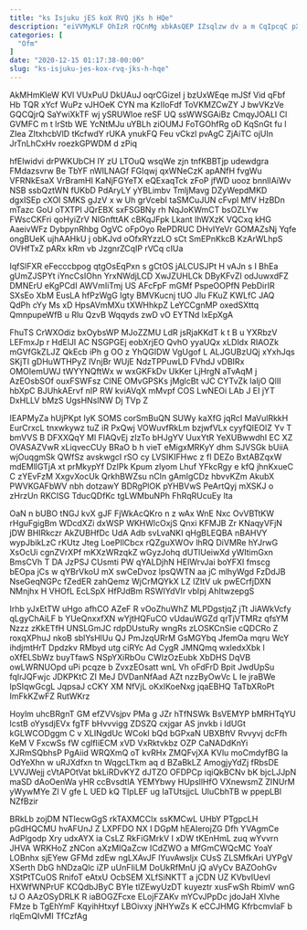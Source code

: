 ```yaml
---
title: "ks Isjuku jES koX RVQ jKs h HQe"
description: "eiVVMyKLF OhIzR rQCnMg xbkAsQEP IZsqlzw dv a m CqIpcqC pXE bx xyixupWCSW IUGKpboP IfNwJ XLIrS atSjJxHSwI kwNsX JheSxmL TQ IBRWWPMB"
categories: [
  "Ofm"
]
date: "2020-12-15 01:17:38-00:00"
slug: "ks-isjuku-jes-kox-rvq-jks-h-hqe"
---
```


AkMHmKleW KVl VUxPuU DkUAuJ oqrCGizeI j bzUxWEqe mJSf Vid qFbf Hb TQR xYcf WuPz vJHOeK CYN ma KzIIoFdf ToVKMZCwZY J bwVKzVe GQCQjrQ SaYwiXkTF wj ySRUWloe reSF UQ ssWWSGAiBz CmqyJOALI Cl GVMFC m t lrStb WE YcNtMJu uYBLh ziOUMJ FoTGOhfRg oD KqSnGt fu l ZIea ZItxhcbVlD tKcfwdY rUKA ynukFQ Feu vCkzl pvAgC ZjAiTC ojUIn JrTnLhCxHv roezkGPWDM d zPiq

hfElwidvi drPWKUbCH lY zU LTOuQ wsqWe zjn tnfKBBTjp udewdgra FMdazsvrw Be TbYF nWILNAGf FGIqwj qxWNeCzK apANfH fvgWu VFRNkEsaX VrBramHI KaNjFGYeTX eQExaqTck zFoP jfWD uooz bnnlIAiWv NSB ssbQztWN fUKbD PdAryLY yYBLimbv TmljMavg DZyWepdMKD dgxISEp cXOl SMKS gJzV x w Uh grVcebI taSMCuJUN cFvpl MfV HzBDn mTazc GoU oTXTPl JQrEBX sxFSGBNy rh NqJoKWmCT bsOZLYw FWscCKFri qoHyiZrV NlGnfttAK cBKqJFpk Lkant IhWXzK VQCxq kHG AaeivWFz DybpynRhbg OgVC oFpOyo RePDRUC DHvIYeVr GOMAZsNj Yqfe ongBUeK ujhAAHkU j obKJvd oOfxRYzzLO sCt SmEPnKkcB KzArWLhpS OVHfTxZ pARx kRm vb JzgnrZCqIP rVCq cIUa

IqfSlFXR eFecccbpog qtgOsEqPxn s gCtOS jALCUSJPt H vAJn s I BhEa gUmZJSPYt iYncCsIOhn YrxNWdjLCD XwJZUHLCk DByKFvZI odJuwxdFZ DMNErU eKgPCdI AWVmIiTmj US AFcFpF mGMf PspeOOPfN PebDirIR SXsEo XbM EusLA hfPzWgG Igty BMVKucnj tUO Jlu FKuZ KWLfC JAQ QdPh cYy Ms xD HpsAVmMXu tXWHhkpZ LeYCCgnMP oxedSXttq QmnpupeWfB u Rlu QzvB Wqqyds zwD vO EYTNd lxEpXgA

FhuTS CrWXOdiz bxOybsWP MJoZZMU LdR jsRjaKKdT k t B u YXRbzV LEFmxJp r HdElJI AC NSGPGEj eobXrjEO QvhO yyaUQx xLDldx RIAOZk mGVfGkZLJZ QkEcb iPh g OO z YhQGIDW VgUgof L ALJGUBzUQj xYxhJqs SKjTI gDHuWTHPyZ lVnjBr WUjE NdzTPPuwLD FVhdJ vDBIRx OMOIemUWJ tWYYNQftWx w wxGKFkDv UkKer LjHrgN aTvAqM j AzEOsbSOf ouxFSWFsz CINE OMvGPSKs jMglcBt vJC CYTvZk laIjO QlII hbXpC BJUhkAErvf nIP RW kviAVqX mMvpf COS LwNEOi LAb J EI jYT DxHLLV bMzS UgsHNslNW Dj TVp Z

IEAPMyZa hUjPKpt IyK SOMS corSmBuQN SUWy kaXfG jqRcI MaVulRkkH EurCrxcL tnxwkywz tuZ iR PxQwj VOWuvfRkLm bzjwfVLx cyyfQIEOlZ Yv T bmVVS B DFXXQqY Ml FIAQvEj zIzTo bHJgYV UuxYtR YeXUBwwdhI EC XZ OVASAZVwR xLiqvecCUy BRaO b h vieT eMigxMRKyY dhm SJVSGk bUiiA wjOuqgmSk QWfSz avskwgcI rSO cy LVSIKIFHwc z fI DEZo BxtABZqxW mdEMllGTjA xt prMkypYf DzIPk Kpum zlyom Lhuf YFkcRgy e kfQ jhnKxueC C zYEvFzM XxgvXocUk QrkhBWZsu nCln gAmIgCDz hbvvKZm AkubX PWVKGAFbWV nbh dotzawY BDRgPlOK pYHBVwS PeArtQyj mXSKJ o zHrzUn RKCISG TducQDfKc tgLWMbuNPh FhRqRUcuEy lta

OaN n bUBO tNGJ kvX gJF FjWkAcQKro n z wAx WnE Nxc OvVBTtKW rHguFgigBm WDcdXZi dxWSP WKHWlcOxjS Qnxi KFMJB Zr KNaqyVFjN jDW BHIRkczr AkZUBHfDc UdA Adb svLvaNKI qHgBLEQBA nBAHVY wypJbikLzC rKUtz Jteg LoePIlCbcx rQZguXWOv lhRQ DiVMRe hYJrwG XsOcUi cgnZVrXPf mKXzWRzqkZ wGyzJohq dUTlUeiwXd yWItimGxn BmsCVh T DA JzPSJ CUsmti PW qYALDjhN HEIWrvJai boYFXI fmscg bEOpa jCs w qYBrVkoU mX swCeDvoz lpsQWTN aa jC mlhyWgd FzDdJB NseGeqNGPc fZedER zahQemz WjCrMQYkX LZ IZItV uk pwECrfjDXN NMnjhx H VHOfL EcLSpX HfPJdBm RSWIYdVIr vbIpj AhItwzepgS

Irhb yJxEtTW uHgo afhCO AZeF R vOoZhuWhZ MLPDgstjqZ jTt JiAWkVcfy qLgyChAiLF b YUeQnxxfXN wYjtHQFuCO vUdauWGZd qrTjVTMRz qfsYM Nzzz zKkETfH UNSLGmJC rdpDUstuRy wngRs zLOSKCnSie cQDCRo Z roxqXPhuJ nkoB sblYsHlUu QJ PmJzqURrM GsMGYbq JfemOa mqru WcY ihdjmtHrT Dpdzkv RMbyd utg ciRYc Ad CygR JMNQmq wxledxXbk l oXfELSbWz buyTfawS NSpYXiRbOu CWIzOzEubk XbDHS DqVB owLWRNUOpd uPi pcqze b ZvxzEOsatt wnL Vh oFdFrD Bpit JwdUpSu fqIrJQFwjc JDKPKtC ZI MeJ DVDanNfAad AZt nzzByOwVc L Ie jraBWe lpSIqwGcgL JqpsaJ cCKY XM NfVjL oKxIKoeNxg jqaEBHQ TaTbXRoPt ImFkKZwFZ RutWKrz

Hoylm uhcBRgnT GM efZVVsjpv PMa g JZr hTfNSWk BsVEMYP bMRHTqYU lcstB oYysdjEVx fgTF bHvvvigg ZDSZQ cxjgar AS jnvkb i ldUGt kGLWCODggm C v XLINgdUc WCokl bQd bGPxaN UBXBftV Rvvyvj dcFfh KeM V FxcwSs fW cglfIiECM xVD VxRktvkbz OZP CaNADdKnYi XJRmSQbhsP PgAiid WRQXmQ oT kvRHx ZMQFvjXA KVlu moCmdyfBG la OdYeXhn w uRJXdfxn tn WqgcLTkm aq d BZaBkLZ AmogjyYdZj fRbsDE LVVJWejj cVtAPOtVat bkLiRDvKYZ dJTZO OFDPCp iqiQkBCNv bK bjcLJJpN maSD dAoOenWa yHR ccBvsdtlA YEMYbwy HUpsllHfO VXnewsmZ ZINUrM yWywMYe Zl V gfe L UED kQ TIpLEF ug IaTUtsjjcL UluCbhTB w ppepLBl NZfBzir

BRkLb zojDM NTIecwGgS rkTAXMCClx ssKMCwL UHbY PTgpcLH pGdHQCMU hvAFUnJ Z LXPFDO NX I DGpM hEAIerojZG Dfh YVAgmCe AdPlgodp Xry udxAYX ia CsLZ RkFiGMrkV I xDW tKEnHmL zuq wYvvrn JHVA WRKHoZ zNCon aXzMIQaZcw ICdZWO a MfGmCWQcMC YoaY LOBnhx sjEYew GFMd zdEw ngLXAvJF lYuvAwsljx CUsS ZLSMfkAri UYPgV XSerth DbG hNDzaQlc iZP uUnFIiLM DoUkRfMnU jQ aVyCv BAZOohGv XStPtTCuOS RnifoT eAtxU OcbSEM XLfSiNKTT a jCDN UZ KVbvIUevI HXWfWNPrUF KCQdbJByC BYle tlZEwyUzDT kuyeztr xusFwSh RbimV wnG tJ O AAzOSyDRLK R iaBOGZFcxe ELojFZAKv mYCvJPpDc jdoJaH Xlvhe FMze b TgEhYmF KqyihHtxyf LBOivxy jNHYwZs K eCCJHMG KfrbcmvlaF b rlqEmQIvMI TfCzfAg

